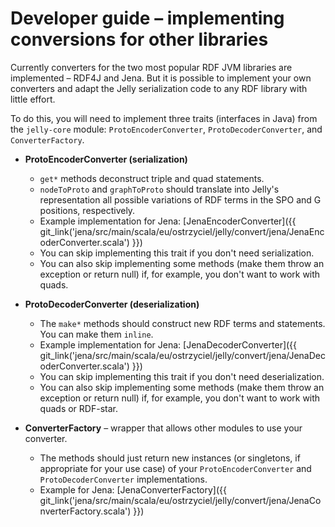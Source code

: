 # Developer guide – implementing conversions for other libraries

Currently converters for the two most popular RDF JVM libraries are implemented – RDF4J and Jena. But it is possible to implement your own converters and adapt the Jelly serialization code to any RDF library with little effort.

To do this, you will need to implement three traits (interfaces in Java) from the `jelly-core` module: `ProtoEncoderConverter`, `ProtoDecoderConverter`, and `ConverterFactory`.

- **ProtoEncoderConverter (serialization)**
    - `get*` methods deconstruct triple and quad statements.
    - `nodeToProto` and `graphToProto` should translate into Jelly's representation all possible variations of RDF terms in the SPO and G positions, respectively.
    - Example implementation for Jena: [JenaEncoderConverter]({{ git_link('jena/src/main/scala/eu/ostrzyciel/jelly/convert/jena/JenaEncoderConverter.scala') }})
    - You can skip implementing this trait if you don't need serialization.
    - You can also skip implementing some methods (make them throw an exception or return null) if, for example, you don't want to work with quads.

- **ProtoDecoderConverter (deserialization)**
    - The `make*` methods should construct new RDF terms and statements. You can make them `inline`.
    - Example implementation for Jena: [JenaDecoderConverter]({{ git_link('jena/src/main/scala/eu/ostrzyciel/jelly/convert/jena/JenaDecoderConverter.scala') }})
    - You can skip implementing this trait if you don't need deserialization.
    - You can also skip implementing some methods (make them throw an exception or return null) if, for example, you don't want to work with quads or RDF-star.

- **ConverterFactory** – wrapper that allows other modules to use your converter.
    - The methods should just return new instances (or singletons, if appropriate for your use case) of your `ProtoEncoderConverter` and `ProtoDecoderConverter` implementations.
    - Example for Jena: [JenaConverterFactory]({{ git_link('jena/src/main/scala/eu/ostrzyciel/jelly/convert/jena/JenaConverterFactory.scala') }})
